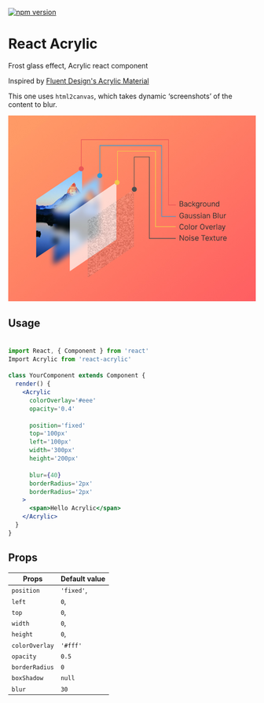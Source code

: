 [![npm version](https://img.shields.io/npm/v/react-acrylic.svg?style=flat-square)](https://www.npmjs.com/package/react-acrylic)

# React Acrylic

Frost glass effect, Acrylic react component

Inspired by [Fluent Design's Acrylic Material](https://docs.microsoft.com/en-us/windows/uwp/style/acrylic)

This one uses `html2canvas`, which takes dynamic ‘screenshots’ of the content to blur.

![Layer](/static/layer.jpg "Layer")

## Usage
```jsx

import React, { Component } from 'react'
Import Acrylic from 'react-acrylic'

class YourComponent extends Component {
  render() {
    <Acrylic
      colorOverlay='#eee'
      opacity='0.4'

      position='fixed'
      top='100px'
      left='100px'
      width='300px'
      height='200px'

      blur={40}
      borderRadius='2px'
      borderRadius='2px'
    >
      <span>Hello Acrylic</span>
    </Acrylic>
  }
}
```

## Props


| Props | Default value |
| --------------|---------------|
| `position` | `'fixed'`,
| `left` | `0`,
| `top` | `0`,
| `width` | `0`,
| `height` | `0`,
| `colorOverlay` | `'#fff'` |
| `opacity` | `0.5` |
| `borderRadius` | `0` |
| `boxShadow` | `null` |
| `blur` | `30` |
